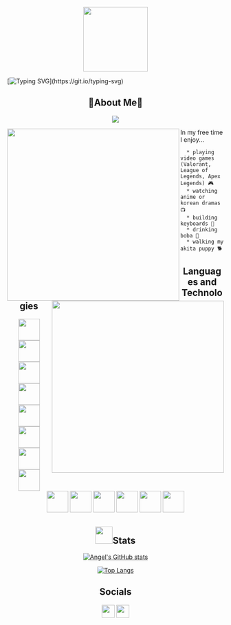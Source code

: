 <p align="center"><img src="https://static.wikia.nocookie.net/kirby-live-radio/images/2/24/Parasol_Kirby.gif/revision/latest?cb=20200816131509" style="width:150px;"></p>

[![Typing SVG](https://readme-typing-svg.herokuapp.com?size=24&color=FFD8D8&center=true&vCenter=true&width=1012&lines=Hello...;Thank+you+for+landing+on+my+github!;My+name+is+Angel+%E0%B8%85%5E%E2%80%A2%EF%BB%8C%E2%80%A2%5E%E0%B8%85;Enjoy+your+stay.)](https://git.io/typing-svg)

<h2 align="center"> 🌻About Me🌻 </h2>

<div align="center"> 
   
   ![](https://komarev.com/ghpvc/?username=AngelShuWei&color=ffd1dc)
</div>

<p>
   <img align="left" src="https://live.staticflickr.com/65535/52094508374_1b9f1f8fe1_k.jpg" style="width:400px" /> 
   <img align="right" src="https://c.tenor.com/V7_Qmj3CqhkAAAAd/anya-anya-forger.gif" width="400" /> 
   
   In my free time I enjoy...
   
      * playing video games (Valorant, League of Legends, Apex Legends) 🎮
      * watching anime or korean dramas 📺
      * building keyboards 🎹
      * drinking boba 🍵
      * walking my akita puppy 🐕

</p>

<h2 align="center"> Languages and Technologies </h2>
<div align="center">
   <img src="https://cdn.jsdelivr.net/gh/devicons/devicon/icons/javascript/javascript-plain.svg" style="width:50px" />
   <img src="https://svgshare.com/i/931.svg" style="width:50px;" />
   <img src="https://seeklogo.com/images/N/nodejs-logo-FBE122E377-seeklogo.com.png" style="width:50px;" />
   <img src="https://cdn.jsdelivr.net/gh/devicons/devicon/icons/react/react-original-wordmark.svg" style="width:50px;" />
   <img src="https://cdn.jsdelivr.net/gh/devicons/devicon/icons/redux/redux-original.svg" style="width:50px;" />
   <img src="https://seeklogo.com/images/P/python-logo-A32636CAA3-seeklogo.com.png" style="width:50px;" />
   <img src="https://seeklogo.com/images/F/flask-logo-44C507ABB7-seeklogo.com.png" style="width:50px;" />
   <img src="https://cdn.jsdelivr.net/gh/devicons/devicon/icons/postgresql/postgresql-original-wordmark.svg" style="width:50px;" />
   <img src="https://cdn.jsdelivr.net/gh/devicons/devicon/icons/sequelize/sequelize-plain-wordmark.svg" style="width:50px;" />
   <img src="https://cdn.jsdelivr.net/gh/devicons/devicon/icons/html5/html5-plain-wordmark.svg" style="width:50px;" />
   <img src="https://cdn.jsdelivr.net/gh/devicons/devicon/icons/css3/css3-plain-wordmark.svg" style="width:50px;" />
   <img src="https://cdn.jsdelivr.net/gh/devicons/devicon/icons/vscode/vscode-original-wordmark.svg" style="width:50px;" />
   <img src="https://cdn.jsdelivr.net/gh/devicons/devicon/icons/heroku/heroku-plain-wordmark.svg" style="width:50px;" />
   <img src="https://seeklogo.com/images/A/aws-s3-simple-storage-service-logo-B280D33C1B-seeklogo.com.png" style="width:50px;" />
</div>

<h2 align="center"><img height="40" src="https://raw.githubusercontent.com/innng/innng/master/assets/kyubey.gif">Stats</h2>

<div align="center"> 
   
   [![Angel's GitHub stats](https://github-readme-stats.vercel.app/api?username=AngelShuWei&theme=calm&text_color=d7e3fc&title_color=a69ecd)](https://github.com/angelshuwei/github-readme-stats)

   [![Top Langs](https://github-readme-stats.vercel.app/api/top-langs/?username=AngelShuWei&layout=compact&theme=calm&text_color=d7e3fc&title_color=a69ecd)](https://github.com/AngelShuWei/github-readme-stats)
</div>

<h2 align="center">Socials</h2>
<div align="center">
   <a href="https://www.linkedin.com/in/angel-wei-21952b16a/" target="_blank" target="_blank"><img src="https://cdn-icons-png.flaticon.com/512/174/174857.png"            style="width:30px;" /></a>
   <a href="https://angel.co/u/angel-wei-1" target="_blank"><img src="https://www.svgimages.com/svg-image/s7/angellist-logo-256x256.png" style="width:30px;" /></a>
</div>

<!--
**AngelShuWei/AngelShuWei** is a ✨ _special_ ✨ repository because its `README.md` (this file) appears on your GitHub profile.

Here are some ideas to get you started:

- 🔭 I’m currently working on ...
- 🌱 I’m currently learning ...
- 👯 I’m looking to collaborate on ...
- 🤔 I’m looking for help with ...
- 💬 Ask me about ...
- 📫 How to reach me: ...
- 😄 Pronouns: ...
- ⚡ Fun fact: ...
-->
